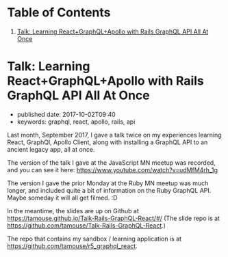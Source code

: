 
# Table of Contents

1.  [Talk: Learning React+GraphQL+Apollo with Rails GraphQL API All At Once](#talk-learning-reactgraphqlapollo-with-rails-graphql-api-all-at-once)


<a id="talk-learning-reactgraphqlapollo-with-rails-graphql-api-all-at-once"></a>

# Talk: Learning React+GraphQL+Apollo with Rails GraphQL API All At Once

-   published date: 2017-10-02T09:40
-   keywords: graphql, react, apollo, rails, api

Last month, September 2017, I gave a talk twice on my experiences learning React, GraphQl, Apollo Client, along with installing a GraphQL API to an ancient legacy app, all at once.

The version of the talk I gave at the JavaScript MN meetup was recorded, and you can see it here: <https://www.youtube.com/watch?v=udMfM4rh_1g>

The version I gave the prior Monday at the Ruby MN meetup was much longer, and included quite a bit of information on the Ruby GraphQL API. Maybe someday it will all get filmed. :D

In the meantime, the slides are up on Github at <https://tamouse.github.io/Talk-Rails-GraphQL-React/#/> (The slide repo is at <https://github.com/tamouse/Talk-Rails-GraphQL-React>.)

The repo that contains my sandbox / learning application is at <https://github.com/tamouse/r5_graphql_react>.

